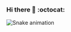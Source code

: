 ### Hi there 👋 :octocat:

<!--
**alinebury/alinebury** is a ✨ _special_ ✨ repository because its `README.md` (this file) appears on your GitHub profile.

Here are some ideas to get you started:

- 🔭 I’m currently working on ...
- 🌱 I’m currently learning ...
- 👯 I’m looking to collaborate on ...
- 🤔 I’m looking for help with ...
- 💬 Ask me about ...
- 📫 How to reach me: ...
- 😄 Pronouns: ...
- ⚡ Fun fact: ...



<div align="left">
  <a href="https://github.com/alinebury">
  <img height="130em" src="https://github-readme-stats.vercel.app/api/top-langs/?username=alinebury&layout=compact&langs_count=7&theme=tokyonight"/>
-->
  
![Snake animation](https://github.com/alinebury/alinebury/blob/output/github-contribution-grid-snake.svg)

 <!--
<img src="https://user-images.githubusercontent.com/94149084/142302512-3bff2976-0caf-45a6-8b76-e07f7a1f2544.png" width="130" align="right">


 

![JavaScript](https://img.shields.io/badge/-JavaScript-black?style=flat-square&logo=javascript)
![Nodejs](https://img.shields.io/badge/-Nodejs-black?style=flat-square&logo=Node.js)
![Python](https://img.shields.io/badge/-Python-black?style=flat-square&logo=Python)
![React](https://img.shields.io/badge/-React-black?style=flat-square&logo=react)
![MySQL](https://img.shields.io/badge/-MySQL-black?style=flat-square&logo=mysql)
 
[![Linkedin Badge](https://img.shields.io/badge/-Linkedin-blue?style=flat-square&logo=Linkedin&logoColor=white&link=https://www.linkedin.com/)](https://www.linkedin.com/)
[![Instagram Badge](https://img.shields.io/badge/-Instagram-purple?style=flat-square&logo=instagram&logoColor=white&link=https://instagram.com/)](https://instagram.com/)

-->
